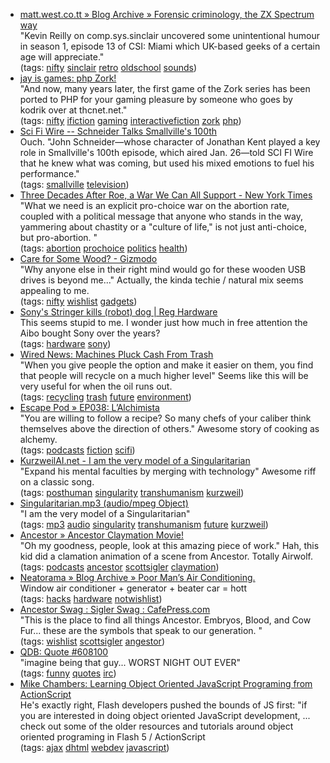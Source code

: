 <ul class="delicious">
	<li>
		<div class="delicious-link"><a href="http://matt.west.co.tt/spectrum/csi-miami/">matt.west.co.tt » Blog Archive » Forensic criminology, the ZX Spectrum way</a></div>
		<div class="delicious-extended">"Kevin Reilly on comp.sys.sinclair uncovered some unintentional humour in season 1, episode 13 of CSI: Miami which UK-based geeks of a certain age will appreciate."</div>
		<div class="delicious-tags">(tags: <a href="http://del.icio.us/deusx/nifty">nifty</a> <a href="http://del.icio.us/deusx/sinclair">sinclair</a> <a href="http://del.icio.us/deusx/retro">retro</a> <a href="http://del.icio.us/deusx/oldschool">oldschool</a> <a href="http://del.icio.us/deusx/sounds">sounds</a>)</div>
	</li>
	<li>
		<div class="delicious-link"><a href="http://jayisgames.com/archives/2006/01/php_zork.php">jay is games: php Zork!</a></div>
		<div class="delicious-extended">"And now, many years later, the first game of the Zork series has been ported to PHP for your gaming pleasure by someone who goes by kodrik over at thcnet.net."</div>
		<div class="delicious-tags">(tags: <a href="http://del.icio.us/deusx/nifty">nifty</a> <a href="http://del.icio.us/deusx/ifiction">ifiction</a> <a href="http://del.icio.us/deusx/gaming">gaming</a> <a href="http://del.icio.us/deusx/interactivefiction">interactivefiction</a> <a href="http://del.icio.us/deusx/zork">zork</a> <a href="http://del.icio.us/deusx/php">php</a>)</div>
	</li>
	<li>
		<div class="delicious-link"><a href="http://www.scifi.com/scifiwire/index.php?id=34364">Sci Fi Wire -- Schneider Talks Smallville's 100th</a></div>
		<div class="delicious-extended">Ouch.  "John Schneider—whose character of Jonathan Kent played a key role in Smallville's 100th episode, which aired Jan. 26—told SCI FI Wire that he knew what was coming, but used his mixed emotions to fuel his performance."</div>
		<div class="delicious-tags">(tags: <a href="http://del.icio.us/deusx/smallville">smallville</a> <a href="http://del.icio.us/deusx/television">television</a>)</div>
	</li>
	<li>
		<div class="delicious-link"><a href="http://www.nytimes.com/2006/01/22/opinion/22saletan.html?ei=5090&en=226e8bc4245f24a5&ex=1295586000&partner=rssuserland&emc=rss&pagewanted=all">Three Decades After Roe, a War We Can All Support - New York Times</a></div>
		<div class="delicious-extended">"What we need is an explicit pro-choice war on the abortion rate, coupled with a political message that anyone who stands in the way, yammering about chastity or a "culture of life," is not just anti-choice, but pro-abortion. "</div>
		<div class="delicious-tags">(tags: <a href="http://del.icio.us/deusx/abortion">abortion</a> <a href="http://del.icio.us/deusx/prochoice">prochoice</a> <a href="http://del.icio.us/deusx/politics">politics</a> <a href="http://del.icio.us/deusx/health">health</a>)</div>
	</li>
	<li>
		<div class="delicious-link"><a href="http://us.gizmodo.com/gadgets/portable-media/care-for-some-wood-150627.php">Care for Some Wood? - Gizmodo</a></div>
		<div class="delicious-extended">"Why anyone else in their right mind would go for these wooden USB drives is beyond me..." Actually, the kinda techie / natural mix seems appealing to me.</div>
		<div class="delicious-tags">(tags: <a href="http://del.icio.us/deusx/nifty">nifty</a> <a href="http://del.icio.us/deusx/wishlist">wishlist</a> <a href="http://del.icio.us/deusx/gadgets">gadgets</a>)</div>
	</li>
	<li>
		<div class="delicious-link"><a href="http://www.reghardware.co.uk/2006/01/27/sony_kills_off_aibo/">Sony's Stringer kills (robot) dog | Reg Hardware</a></div>
		<div class="delicious-extended">This seems stupid to me.  I wonder just how much in free attention the Aibo bought Sony over the years?</div>
		<div class="delicious-tags">(tags: <a href="http://del.icio.us/deusx/hardware">hardware</a> <a href="http://del.icio.us/deusx/sony">sony</a>)</div>
	</li>
	<li>
		<div class="delicious-link"><a href="http://www.wired.com/news/technology/0,70078-0.html?tw=rss.technology">Wired News: Machines Pluck Cash From Trash</a></div>
		<div class="delicious-extended">"When you give people the option and make it easier on them, you find that people will recycle on a much higher level"  Seems like this will be very useful for when the oil runs out.</div>
		<div class="delicious-tags">(tags: <a href="http://del.icio.us/deusx/recycling">recycling</a> <a href="http://del.icio.us/deusx/trash">trash</a> <a href="http://del.icio.us/deusx/future">future</a> <a href="http://del.icio.us/deusx/environment">environment</a>)</div>
	</li>
	<li>
		<div class="delicious-link"><a href="http://www.escapepod.org/2006/01/25/ep038-lalchimista/">Escape Pod » EP038: L’Alchimista</a></div>
		<div class="delicious-extended">"You are willing to follow a recipe? So many chefs of your caliber think themselves above the direction of others."  Awesome story of cooking as alchemy.</div>
		<div class="delicious-tags">(tags: <a href="http://del.icio.us/deusx/podcasts">podcasts</a> <a href="http://del.icio.us/deusx/fiction">fiction</a> <a href="http://del.icio.us/deusx/scifi">scifi</a>)</div>
	</li>
	<li>
		<div class="delicious-link"><a href="http://www.kurzweilai.net/meme/frame.html?main=/articles/art0626.html">KurzweilAI.net - I am the very model of a Singularitarian</a></div>
		<div class="delicious-extended">"Expand his mental faculties by merging with technology"  Awesome riff on a classic song.</div>
		<div class="delicious-tags">(tags: <a href="http://del.icio.us/deusx/posthuman">posthuman</a> <a href="http://del.icio.us/deusx/singularity">singularity</a> <a href="http://del.icio.us/deusx/transhumanism">transhumanism</a> <a href="http://del.icio.us/deusx/kurzweil">kurzweil</a>)</div>
	</li>
	<li>
		<div class="delicious-link"><a href="http://transhumanism.org/resources/Singularitarian.mp3">Singularitarian.mp3 (audio/mpeg Object)</a></div>
		<div class="delicious-extended">"I am the very model of a Singularitarian"</div>
		<div class="delicious-tags">(tags: <a href="http://del.icio.us/deusx/mp3">mp3</a> <a href="http://del.icio.us/deusx/audio">audio</a> <a href="http://del.icio.us/deusx/singularity">singularity</a> <a href="http://del.icio.us/deusx/transhumanism">transhumanism</a> <a href="http://del.icio.us/deusx/future">future</a> <a href="http://del.icio.us/deusx/kurzweil">kurzweil</a>)</div>
	</li>
	<li>
		<div class="delicious-link"><a href="http://scottsigler.podshow.com/2006/01/25/ancestor-claymation-movie/">Ancestor » Ancestor Claymation Movie!</a></div>
		<div class="delicious-extended">"Oh my goodness, people, look at this amazing piece of work."  Hah, this kid did a clamation animation of a scene from Ancestor.  Totally Airwolf.</div>
		<div class="delicious-tags">(tags: <a href="http://del.icio.us/deusx/podcasts">podcasts</a> <a href="http://del.icio.us/deusx/ancestor">ancestor</a> <a href="http://del.icio.us/deusx/scottsigler">scottsigler</a> <a href="http://del.icio.us/deusx/claymation">claymation</a>)</div>
	</li>
	<li>
		<div class="delicious-link"><a href="http://www.neatorama.com/2005/12/27/poor-mans-air-conditioning/">Neatorama » Blog Archive » Poor Man’s Air Conditioning.</a></div>
		<div class="delicious-extended">Window air conditioner + generator + beater car = hott</div>
		<div class="delicious-tags">(tags: <a href="http://del.icio.us/deusx/hacks">hacks</a> <a href="http://del.icio.us/deusx/hardware">hardware</a> <a href="http://del.icio.us/deusx/notwishlist">notwishlist</a>)</div>
	</li>
	<li>
		<div class="delicious-link"><a href="http://www.cafepress.com/scottsigler/935883">Ancestor Swag : Sigler Swag : CafePress.com</a></div>
		<div class="delicious-extended">"This is the place to find all things Ancestor. Embryos, Blood, and Cow Fur... these are the symbols that speak to our generation. "</div>
		<div class="delicious-tags">(tags: <a href="http://del.icio.us/deusx/wishlist">wishlist</a> <a href="http://del.icio.us/deusx/scottsigler">scottsigler</a> <a href="http://del.icio.us/deusx/angestor">angestor</a>)</div>
	</li>
	<li>
		<div class="delicious-link"><a href="http://bash.org/?608100">QDB: Quote #608100</a></div>
		<div class="delicious-extended">"imagine being that guy... WORST NIGHT OUT EVER"</div>
		<div class="delicious-tags">(tags: <a href="http://del.icio.us/deusx/funny">funny</a> <a href="http://del.icio.us/deusx/quotes">quotes</a> <a href="http://del.icio.us/deusx/irc">irc</a>)</div>
	</li>
	<li>
		<div class="delicious-link"><a href="http://weblogs.macromedia.com/mesh/archives/2006/01/learning_object_1.cfm">Mike Chambers: Learning Object Oriented JavaScript Programing from ActionScript</a></div>
		<div class="delicious-extended">He's exactly right, Flash developers pushed the bounds of JS first: "if you are interested in doing object oriented JavaScript development, ... check out some of the older resources and tutorials around object oriented programing in Flash 5 / ActionScript</div>
		<div class="delicious-tags">(tags: <a href="http://del.icio.us/deusx/ajax">ajax</a> <a href="http://del.icio.us/deusx/dhtml">dhtml</a> <a href="http://del.icio.us/deusx/webdev">webdev</a> <a href="http://del.icio.us/deusx/javascript">javascript</a>)</div>
	</li>
</ul>
